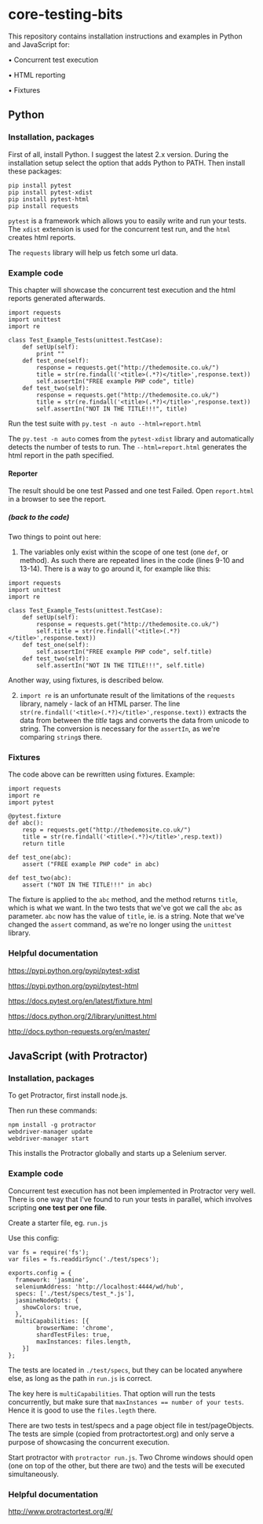# core-testing-bits

This repository contains installation instructions and examples in Python and JavaScript for:

• Concurrent test execution

• HTML reporting

• Fixtures

## Python

### Installation, packages

First of all, install Python. I suggest the latest 2.x version. During the installation setup select the option that adds Python to PATH.
Then install these packages:
```
pip install pytest
pip install pytest-xdist
pip install pytest-html
pip install requests
```

`pytest` is a framework which allows you to easily write and run your tests. The `xdist` extension is used for the concurrent test run, and the `html` creates html reports.

The `requests` library will help us fetch some url data.

### Example code

This chapter will showcase the concurrent test execution and the html reports generated afterwards.
```
import requests
import unittest
import re

class Test_Example_Tests(unittest.TestCase):
    def setUp(self):
        print ""
    def test_one(self):
        response = requests.get("http://thedemosite.co.uk/")
        title = str(re.findall('<title>(.*?)</title>',response.text))
        self.assertIn("FREE example PHP code", title)
    def test_two(self):
        response = requests.get("http://thedemosite.co.uk/")
        title = str(re.findall('<title>(.*?)</title>',response.text))
        self.assertIn("NOT IN THE TITLE!!!", title)
```

Run the test suite with `py.test -n auto --html=report.html`

The `py.test -n auto` comes from the `pytest-xdist` library and automatically detects the number of tests to run. The `--html=report.html` generates the html report in the path specified.

#### Reporter

The result should be one test Passed and one test Failed. Open `report.html` in a browser to see the report.

##### (back to the code)

Two things to point out here:

1. The variables only exist within the scope of one test (one `def`, or method). As such there are repeated lines in the code (lines 9-10 and 13-14). There is a way to go around it, for example like this:

```
import requests
import unittest
import re

class Test_Example_Tests(unittest.TestCase):
    def setUp(self):
        response = requests.get("http://thedemosite.co.uk/")
        self.title = str(re.findall('<title>(.*?)</title>',response.text))
    def test_one(self):
        self.assertIn("FREE example PHP code", self.title)
    def test_two(self):
        self.assertIn("NOT IN THE TITLE!!!", self.title)
```
Another way, using fixtures, is described below.

2. `import re` is an unfortunate result of the limitations of the `requests` library, namely - lack of an HTML parser. The line `str(re.findall('<title>(.*?)</title>',response.text))` extracts the data from between the *title* tags and converts the data from unicode to string. The conversion is necessary for the `assertIn`, as we're comparing `string`s there.

### Fixtures

The code above can be rewritten using fixtures. Example:

```
import requests
import re
import pytest

@pytest.fixture
def abc():
    resp = requests.get("http://thedemosite.co.uk/")
    title = str(re.findall('<title>(.*?)</title>',resp.text))
    return title

def test_one(abc):
    assert ("FREE example PHP code" in abc)

def test_two(abc):
    assert ("NOT IN THE TITLE!!!" in abc)
```

The fixture is applied to the `abc` method, and the method returns `title`, which is what we want. In the two tests that we've got we call the `abc` as parameter. `abc` now has the value of `title`, ie. is a string.
Note that we've changed the `assert` command, as we're no longer using the `unittest` library.

### Helpful documentation

https://pypi.python.org/pypi/pytest-xdist

https://pypi.python.org/pypi/pytest-html

https://docs.pytest.org/en/latest/fixture.html

https://docs.python.org/2/library/unittest.html

http://docs.python-requests.org/en/master/

## JavaScript (with Protractor)

### Installation, packages

To get Protractor, first install node.js.

Then run these commands:

```
npm install -g protractor
webdriver-manager update
webdriver-manager start
```

This installs the Protractor globally and starts up a Selenium server.

### Example code

Concurrent test execution has not been implemented in Protractor very well. There is one way that I've found to run your tests in parallel, which involves scripting **one test per one file**.

Create a starter file, eg. `run.js`

Use this config:
```
var fs = require('fs');
var files = fs.readdirSync('./test/specs');

exports.config = {
  framework: 'jasmine',
  seleniumAddress: 'http://localhost:4444/wd/hub',
  specs: ['./test/specs/test_*.js'],
  jasmineNodeOpts: {
    showColors: true,
  },
  multiCapabilities: [{
        browserName: 'chrome',
        shardTestFiles: true,
        maxInstances: files.length,
    }]
};
```

The tests are located in `./test/specs`, but they can be located anywhere else, as long as the path in `run.js` is correct.

The key here is `multiCapabilities`. That option will run the tests concurrently, but make sure that `maxInstances == number of your tests`. Hence it is good to use the `files.legth` there.

There are two tests in test/specs and a page object file in test/pageObjects. The tests are simple (copied from protractortest.org) and only serve a purpose of showcasing the concurrent execution.

Start protractor with `protractor run.js`. Two Chrome windows should open (one on top of the other, but there are two) and the tests will be executed simultaneously.

### Helpful documentation

http://www.protractortest.org/#/
